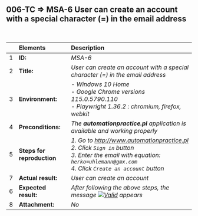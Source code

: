 ## 006-TC => MSA-6 User can create an account with a special character (=) in the email address

<br>

|     | Elements                   | Description                                                                                                                                                                         |
| :-- | :------------------------- | :---------------------------------------------------------------------------------------------------------------------------------------------------------------------------------- |
| 1   | **ID:**                    | _MSA-6_                                                                                                                                                                             |
| 2   | **Title:**                 | _User can create an account with a special character (=) in the email address_                                                                                                      |
| 3   | **Environment:**           | _- Windows 10 Home <br> - Google Chrome versions 115.0.5790.110 <br> - Playwright 1.36.2 : chromium, firefox, webkit_                                                               |
| 4   | **Preconditions:**         | _The **automationpractice.pl** application is available and working properly_                                                                                                       |
| 5   | **Steps for reproduction** | _1. Go to http://www.automationpractice.pl <br> 2. Click `Sign in` button <br> 3. Enter the email with equation: `herko=uhlemann@gmx.com` <br> 4. Click `Create an account` button_ |
| 7   | **Actual result:**         | _User can create an account_                                                                                                                                                        |
| 6   | **Expected result:**       | _After following the above steps, the message [![Valid](https://img.shields.io/badge/Invalid%20email%20address.-f3515c)](#) appears_                                                |
| 8   | **Attachment:**            | _No_                                                                                                                                                                                |
